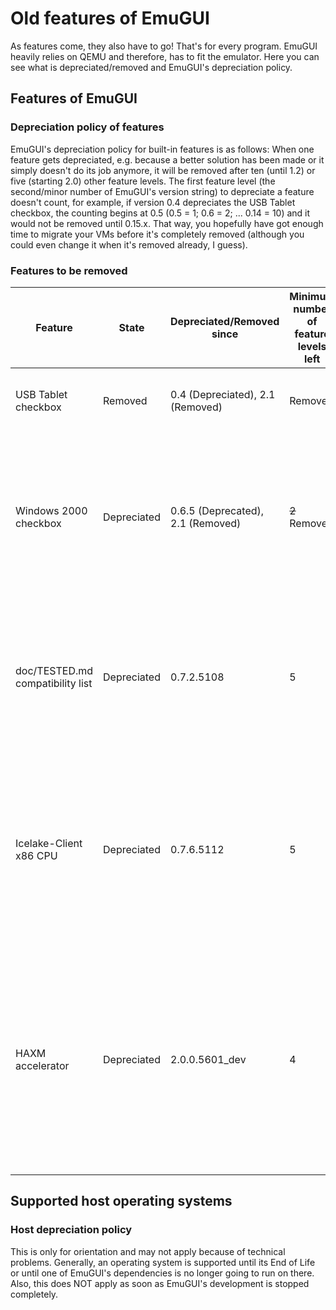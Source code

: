 # Old features of EmuGUI

As features come, they also have to go! That's for every program. EmuGUI heavily relies on QEMU and therefore, has to fit the emulator. Here you can see what is depreciated/removed and EmuGUI's depreciation policy.

## Features of EmuGUI

### Depreciation policy of features

EmuGUI's depreciation policy for built-in features is as follows: When one feature gets depreciated, e.g. because a better solution has been made or it simply doesn't do its job anymore, it will be removed after ten (until 1.2) or five (starting 2.0) other feature levels. The first feature level (the second/minor number of EmuGUI's version string) to depreciate a feature doesn't count, for example, if version 0.4 depreciates the USB Tablet checkbox, the counting begins at 0.5 (0.5 = 1; 0.6 = 2; ... 0.14 = 10) and it would not be removed until 0.15.x. That way, you hopefully have got enough time to migrate your VMs before it's completely removed (although you could even change it when it's removed already, I guess).

### Features to be removed

| Feature | State | Depreciated/Removed since | Minimum number of feature levels left | Reason for depreciation |
| ------- | ----- | ------------------------- | ------------------------------------- | ----------------------- |
| USB Tablet checkbox | Removed | 0.4 (Depreciated), 2.1 (Removed) | Removed | A combobox with more possibilities has been created |
| Windows 2000 checkbox | Depreciated | 0.6.5 (Deprecated), 2.1 (Removed) | ~~2~~ Removed | Rather prevents you from installing the OS in question than helping you. Removed before deadline due to OOP adaption. |
| doc/TESTED.md compatibility list | Depreciated | 0.7.2.5108 | 5 | It's not very productive to use two versions of the same file. Please visit the EmuGUI wiki on the stable repository on GitHub instead. |
| Icelake-Client x86 CPU | Depreciated | 0.7.6.5112 | 5 | This CPU has been removed from QEMU 7.1 already, although EmuGUI is going to keep it for compatibility reasons (for now). Please change the CPU as soon as possible. |
| HAXM accelerator | Depreciated | 2.0.0.5601_dev | 4 | After Intel discontinued the HAXM project, it also got removed from QEMU 8.2. For now, it will stay for compatibility, however, it's also for security reasons that you should switch to WHPX if possible. |

## Supported host operating systems

### Host depreciation policy

This is only for orientation and may not apply because of technical problems. Generally, an operating system is supported until its End of Life or until one of EmuGUI's dependencies is no longer going to run on there. Also, this does NOT apply as soon as EmuGUI's development is stopped completely.